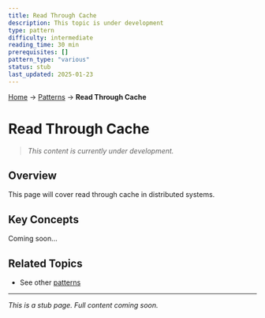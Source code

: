 ```yaml
---
title: Read Through Cache
description: This topic is under development
type: pattern
difficulty: intermediate
reading_time: 30 min
prerequisites: []
pattern_type: "various"
status: stub
last_updated: 2025-01-23
---
```


<!-- Navigation -->
[Home](../index.md) → [Patterns](index.md) → **Read Through Cache**

# Read Through Cache

> *This content is currently under development.*

## Overview

This page will cover read through cache in distributed systems.

## Key Concepts

Coming soon...

## Related Topics

- See other [patterns](index.md)

---

*This is a stub page. Full content coming soon.*
